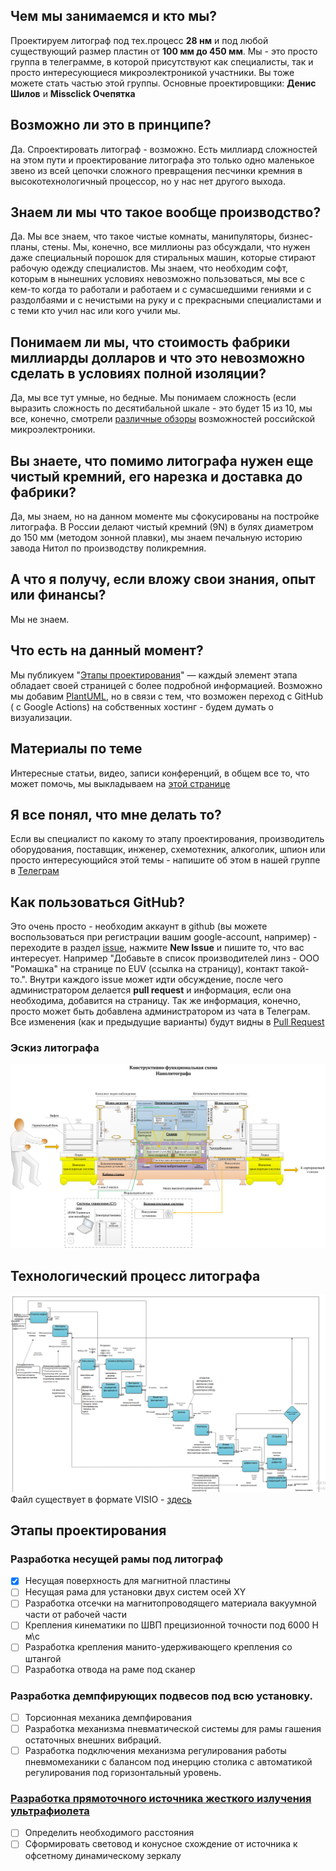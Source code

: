 ## Чем мы занимаемся и кто мы?
Проектируем литограф под тех.процесс **28 нм** и под любой существующий размер пластин от **100 мм до 450 мм**. Мы - это просто группа в телеграмме, в которой присутствуют как специалисты, так и просто интересующиеся микроэлектроникой участники. Вы тоже можете стать частью этой группы. Основные проектировщики:
**Денис Шилов** и **Missclick Очепятка**
## Возможно ли это в принципе?
Да. Спроектировать литограф - возможно. Есть миллиард сложностей на этом пути и проектирование литографа это только одно маленькое звено из всей цепочки сложного превращения песчинки кремния в высокотехнологичный процессор, но у нас нет другого выхода.
## Знаем ли мы что такое вообще производство?
Да. Мы все знаем, что такое чистые комнаты, манипуляторы, бизнес-планы, стены. Мы, конечно, все миллионы раз обсуждали, что нужен даже специальный порошок для стиральных машин, которые стирают рабочую одежду специалистов. Мы знаем, что необходим софт, которым в нынешних условиях невозможно пользоваться, мы все с кем-то когда то работали и работаем и с сумасшедшими гениями и с раздолбаями и с нечистыми на руку и с прекрасными специалистами и с теми кто учил нас или кого учили мы.
## Понимаем ли мы, что стоимость фабрики миллиарды долларов и что это невозможно сделать в условиях полной изоляции? 
Да, мы все тут умные, но бедные. Мы понимаем сложность (если выразить сложность по десятибальной шкале - это будет 15 из 10, мы все, конечно, смотрели [различные обзоры](https://www.youtube.com/watch?v=9CNH8vus0h8) возможностей российской микроэлектроники.
## Вы знаете, что помимо литографа нужен еще чистый кремний, его нарезка и доставка до фабрики?
Да, мы знаем, но на данном моменте мы сфокусированы на постройке литографа. В России делают чистый кремний (9N) в булях диаметром до 150 мм (методом зонной плавки), мы знаем печальную историю завода Нитол по производству поликремния.

## А что я получу, если вложу свои знания, опыт или финансы?
Мы не знаем.

## Что есть на данный момент?
Мы публикуем "[Этапы проектирования](/lithograph#этапы-проектирования)" — каждый элемент этапа обладает своей страницей с более подробной информацией. Возможно мы добавим [PlantUML](https://github.com/grassedge/generate-plantuml-action/blob/master/example/sample.md), но в связи с тем, что возможен переход с GitHub ( c Google Actions) на собственных хостинг - будем думать о визуализации.

## Материалы по теме
Интересные статьи, видео, записи конференций, в общем все то, что может помочь, мы выкладываем на [этой странице](/resources/SOURCES.MD)

## Я все понял, что мне делать то?
Если вы специалист по какому то этапу проектирования, производитель оборудования, поставщик, инженер, схемотехник, алкоголик, шпион или просто интересующийся этой темы - напишите об этом в нашей группе в [Телеграм](https://t.me/nirpg_ru)

## Как пользоваться GitHub?
Это очень просто - необходим аккаунт в github (вы можете воспользоваться при регистрации вашим google-account, например) - переходите в раздел [issue](https://github.com/TsarS/lithograph/issues), нажмите **New Issue** и пишите то, что вас интересует. Например "Добавьте в список производителей линз - ООО "Ромашка" на странице по EUV (ссылка на страницу), контакт такой-то.". Внутри каждого issue может идти обсуждение, после чего администратором делается **pull request** и информация, если она необходима, добавится на страницу. Так же информация, конечно, просто может быть добавлена администратором из чата в Телеграм.
Все изменения (как и предыдущие варианты) будут видны в [Pull Request](https://github.com/TsarS/lithograph/pulls)

### Эскиз литографа
![Эскиз литографа Missclick Очепятка](/resources/files/lithograph-13-05-2022.png)

## Технологический процесс литографа
![Технологический процесс Missclick Очепятка](/resources/files/idef-0-1.png)
Файл существует в формате VISIO - [здесь](/resources/files/IDEF0.vsd)

## Этапы проектирования 
### Разработка несущей рамы под литограф
- [x] Несущая поверхность для магнитной пластины
- [ ] Несущая рама для установки двух систем осей XY
- [ ] Разработка отсечки на магнитопроводящего материала вакуумной части от рабочей части
- [ ] Крепления кинематики по ШВП прецизионной точности под 6000 Н м\с 
- [ ] Разработка крепления манито-удерживающего крепления со штангой 
- [ ] Разработка отвода на раме под сканер 
### Разработка демпфирующих подвесов под всю установку.
- [ ] Торсионная механика демпфирования 
- [ ] Разработка механизма пневматической системы для рамы гашения остаточных внешних вибраций.
- [ ] Разработка подключения механизма регулирования работы пневмомеханики с балансом под инерцию столика с автоматикой регулирования под горизонтальный уровень.

### [Разработка прямоточного источника жесткого излучения ультрафиолета](stages/EUV.md) 
 - [ ] Определить необходимого расстояния
-  [ ] Сформировать световод и конусное схождение от источника к офсетному динамическому зеркалу
